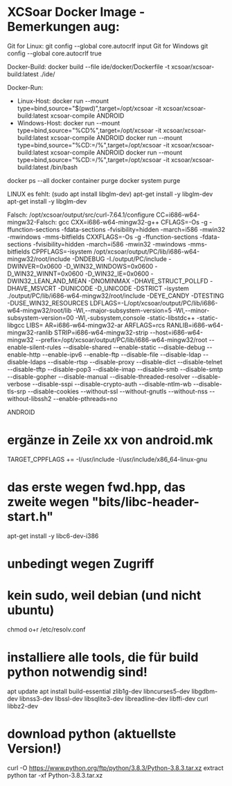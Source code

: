 # XCSoar Docker Image - Bemerkungen aug:

Git for Linux:
git config --global core.autocrlf input
Git for Windows
git config --global core.autocrlf true

Docker-Build:
docker build --file ide/docker/Dockerfile -t xcsoar/xcsoar-build:latest ./ide/

Docker-Run:
 - Linux-Host:
   docker run --mount type=bind,source="$(pwd)",target=/opt/xcsoar -it xcsoar/xcsoar-build:latest xcsoar-compile ANDROID
 - Windows-Host:
   docker run --mount type=bind,source="%CD%",target=/opt/xcsoar -it xcsoar/xcsoar-build:latest xcsoar-compile ANDROID
   docker run --mount type=bind,source="%CD:\=/%",target=/opt/xcsoar -it xcsoar/xcsoar-build:latest xcsoar-compile ANDROID
   docker run --mount type=bind,source="%CD:\=/%",target=/opt/xcsoar -it xcsoar/xcsoar-build:latest /bin/bash

docker ps --all
docker container purge
docker system purge

LINUX es fehlt:
(sudo apt install libglm-dev)
apt-get install -y libglm-dev
apt-get install -y libglm-dev


Falsch: /opt/xcsoar/output/src/curl-7.64.1/configure CC=i686-w64-mingw32-Falsch: gcc CXX=i686-w64-mingw32-g++ CFLAGS=-Os -g -ffunction-sections -fdata-sections -fvisibility=hidden  -march=i586 -mwin32 -mwindows -mms-bitfields CXXFLAGS=-Os -g -ffunction-sections -fdata-sections -fvisibility=hidden  -march=i586 -mwin32 -mwindows -mms-bitfields CPPFLAGS=-isystem /opt/xcsoar/output/PC/lib/i686-w64-mingw32/root/include -DNDEBUG -I./output/PC/include -DWINVER=0x0600 -D_WIN32_WINDOWS=0x0600 -D_WIN32_WINNT=0x0600 -D_WIN32_IE=0x0600 -DWIN32_LEAN_AND_MEAN -DNOMINMAX -DHAVE_STRUCT_POLLFD -DHAVE_MSVCRT -DUNICODE -D_UNICODE -DSTRICT -isystem ./output/PC/lib/i686-w64-mingw32/root/include -DEYE_CANDY -DTESTING -DUSE_WIN32_RESOURCES   LDFLAGS=-L/opt/xcsoar/output/PC/lib/i686-w64-mingw32/root/lib -Wl,--major-subsystem-version=5 -Wl,--minor-subsystem-version=00 -Wl,-subsystem,console -static-libstdc++ -static-libgcc  LIBS=  AR=i686-w64-mingw32-ar ARFLAGS=rcs RANLIB=i686-w64-mingw32-ranlib STRIP=i686-w64-mingw32-strip --host=i686-w64-mingw32 --prefix=/opt/xcsoar/output/PC/lib/i686-w64-mingw32/root --enable-silent-rules --disable-shared --enable-static --disable-debug --enable-http --enable-ipv6 --enable-ftp --disable-file --disable-ldap --disable-ldaps --disable-rtsp --disable-proxy --disable-dict --disable-telnet --disable-tftp --disable-pop3 --disable-imap --disable-smb --disable-smtp --disable-gopher --disable-manual --disable-threaded-resolver --disable-verbose --disable-sspi --disable-crypto-auth --disable-ntlm-wb --disable-tls-srp --disable-cookies --without-ssl --without-gnutls --without-nss --without-libssh2 --enable-pthreads=no

ANDROID
# ergänze in Zeile xx von android.mk
TARGET_CPPFLAGS += -I/usr/include -I/usr/include/x86_64-linux-gnu
# das erste wegen fwd.hpp, das zweite wegen "bits/libc-header-start.h"

apt-get install -y libc6-dev-i386


# unbedingt wegen Zugriff
# kein sudo, weil debian (und nicht ubuntu)
chmod o+r /etc/resolv.conf
# installiere alle tools, die für build python notwendig sind!
apt update
apt install build-essential zlib1g-dev libncurses5-dev libgdbm-dev libnss3-dev libssl-dev libsqlite3-dev libreadline-dev libffi-dev curl libbz2-dev
# download python (aktuellste Version!)
curl -O https://www.python.org/ftp/python/3.8.3/Python-3.8.3.tar.xz
extract python
tar -xf Python-3.8.3.tar.xz

